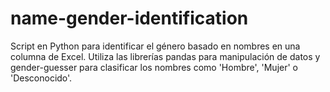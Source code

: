 # name-gender-identification
Script en Python para identificar el género basado en nombres en una columna de Excel. Utiliza las librerías pandas para manipulación de datos y gender-guesser para clasificar los nombres como 'Hombre', 'Mujer' o 'Desconocido'.
